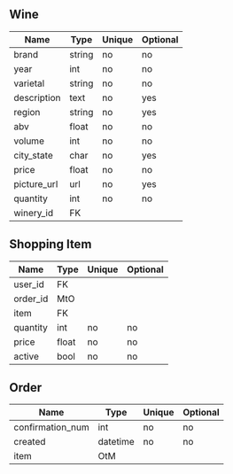 ## Wine

| Name | Type | Unique | Optional |
|-|-|-|-|
| brand | string | no | no |
| year | int | no | no |
| varietal | string | no | no |
| description | text | no | yes |
| region | string | no | yes |
| abv | float | no | no |
| volume | int | no | no |
| city_state | char | no | yes |
| price | float | no | no |
| picture_url | url | no | yes |
| quantity | int | no | no |
| winery_id | FK |


## Shopping Item

| Name | Type | Unique | Optional |
|-|-|-|-|
| user_id | FK |
| order_id | MtO | 
| item | FK |
| quantity | int | no | no |
| price | float | no | no |
| active | bool | no | no |


## Order

| Name | Type | Unique | Optional |
|-|-|-|-|
| confirmation_num | int | no | no |
| created | datetime | no | no |
| item | OtM |

